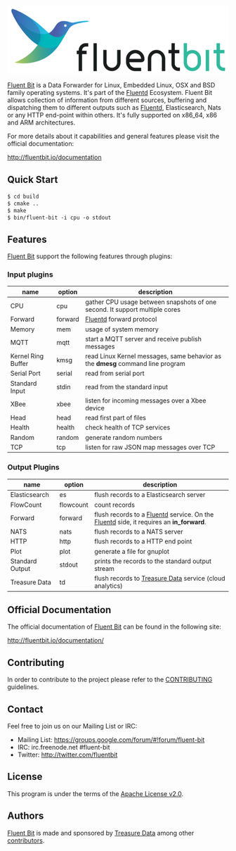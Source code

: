 ![](fluentbit_logo.png)

[Fluent Bit](http://fluentbit.io) is a Data Forwarder for Linux, Embedded Linux, OSX and BSD family operating systems. It's part of the [Fluentd](http://fluentd.org) Ecosystem.  Fluent Bit allows collection of information from different sources, buffering and dispatching them to different outputs such as [Fluentd](http://fluentd.org), Elasticsearch, Nats or any HTTP end-point within others. It's fully supported on x86_64, x86 and ARM architectures.

For more details about it capabilities and general features please visit the official documentation:

http://fluentbit.io/documentation

## Quick Start

```
$ cd build
$ cmake ..
$ make
$ bin/fluent-bit -i cpu -o stdout
```

## Features

[Fluent Bit](http://fluentbit.io) support the following features through plugins:

### Input plugins

| name               | option  | description  |
|--------------------|---------|---------------------------------------------------------------------------------|
| CPU                | cpu     | gather CPU usage between snapshots of one second. It support multiple cores     |
| Forward            | forward | [Fluentd](http://fluentd.org) forward protocol |
| Memory             | mem     | usage of system memory |
| MQTT               | mqtt    | start a MQTT server and receive publish messages |
| Kernel Ring Buffer | kmsg    | read Linux Kernel messages, same behavior as the __dmesg__ command line program |
| Serial Port        | serial  | read from serial port |
| Standard Input     | stdin   | read from the standard input |
| XBee               | xbee    | listen for incoming messages over a Xbee device |
| Head               | head    | read first part of files |
| Health             | health  | check health of TCP services|
| Random             | random  | generate random numbers |
| TCP                | tcp     | listen for raw JSON map messages over TCP |

### Output Plugins

| name               | option                  | description  |
|--------------------|-------------------------|---------------------------------------------------------------------------------|
| Elasticsearch      | es | flush records to a Elasticsearch server |
| FlowCount          | flowcount| count records |
| Forward            | forward  | flush records to a [Fluentd](http://fluentd.org) service. On the [Fluentd](http://fluentd.org) side, it requires an __in_forward__.|
| NATS               | nats | flush records to a NATS server |
| HTTP               | http | flush records to a HTTP end point |
| Plot               | plot | generate a file for gnuplot |
| Standard Output    | stdout                  | prints the records to the standard output stream |
| Treasure Data      | td                      | flush records to [Treasure Data](http://treasuredata.com) service (cloud analytics)|

## Official Documentation

The official documentation of [Fluent Bit](http://fluentbit.io) can be found in the following site:

http://fluentbit.io/documentation/

## Contributing

In order to contribute to the project please refer to the [CONTRIBUTING](CONTRIBUTING.md) guidelines.

## Contact

Feel free to join us on our Mailing List or IRC:

 - Mailing List: https://groups.google.com/forum/#!forum/fluent-bit
 - IRC: irc.freenode.net #fluent-bit
 - Twitter: http://twitter.com/fluentbit

## License

This program is under the terms of the [Apache License v2.0](http://www.apache.org/licenses/LICENSE-2.0).

## Authors

[Fluent Bit](http://fluentbit.io) is made and sponsored by [Treasure Data](http://treasuredata.com) among
other [contributors](https://github.com/fluent/fluent-bit/graphs/contributors).

